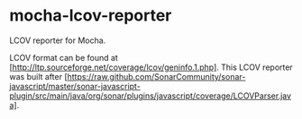 mocha-lcov-reporter
===================

LCOV reporter for Mocha.

LCOV format can be found at [http://ltp.sourceforge.net/coverage/lcov/geninfo.1.php]. This LCOV reporter was built after [https://raw.github.com/SonarCommunity/sonar-javascript/master/sonar-javascript-plugin/src/main/java/org/sonar/plugins/javascript/coverage/LCOVParser.java].
